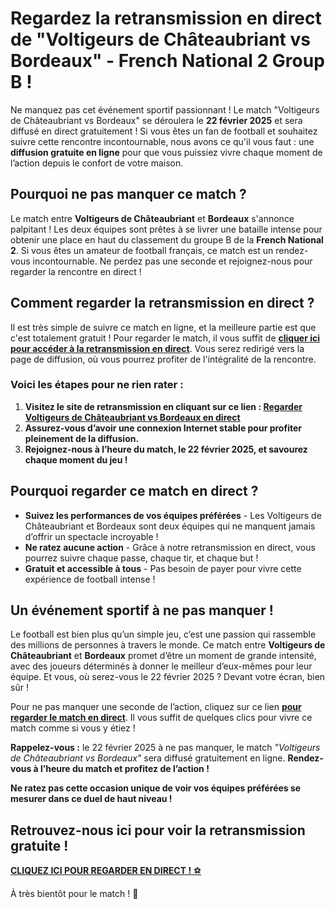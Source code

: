 # Regardez la retransmission en direct de "Voltigeurs de Châteaubriant vs Bordeaux" - French National 2 Group B !

Ne manquez pas cet événement sportif passionnant ! Le match "Voltigeurs de Châteaubriant vs Bordeaux" se déroulera le **22 février 2025** et sera diffusé en direct gratuitement ! Si vous êtes un fan de football et souhaitez suivre cette rencontre incontournable, nous avons ce qu'il vous faut : une **diffusion gratuite en ligne** pour que vous puissiez vivre chaque moment de l’action depuis le confort de votre maison.

## Pourquoi ne pas manquer ce match ?

Le match entre **Voltigeurs de Châteaubriant** et **Bordeaux** s'annonce palpitant ! Les deux équipes sont prêtes à se livrer une bataille intense pour obtenir une place en haut du classement du groupe B de la **French National 2**. Si vous êtes un amateur de football français, ce match est un rendez-vous incontournable. Ne perdez pas une seconde et rejoignez-nous pour regarder la rencontre en direct !

## Comment regarder la retransmission en direct ?

Il est très simple de suivre ce match en ligne, et la meilleure partie est que c'est totalement gratuit ! Pour regarder le match, il vous suffit de [**cliquer ici pour accéder à la retransmission en direct**](https://tinyurl.com/livestreamfreeo?st=Voltigeurs+de+Ch%C3%A2teaubriant+vs+Bordeaux&si=gh). Vous serez redirigé vers la page de diffusion, où vous pourrez profiter de l'intégralité de la rencontre.

### Voici les étapes pour ne rien rater :

1. **Visitez le site de retransmission en cliquant sur ce lien : [Regarder Voltigeurs de Châteaubriant vs Bordeaux en direct](https://tinyurl.com/livestreamfreeo?st=Voltigeurs+de+Ch%C3%A2teaubriant+vs+Bordeaux&si=gh)**
2. **Assurez-vous d’avoir une connexion Internet stable pour profiter pleinement de la diffusion.**
3. **Rejoignez-nous à l’heure du match, le 22 février 2025, et savourez chaque moment du jeu !**

## Pourquoi regarder ce match en direct ?

- **Suivez les performances de vos équipes préférées** - Les Voltigeurs de Châteaubriant et Bordeaux sont deux équipes qui ne manquent jamais d’offrir un spectacle incroyable !
- **Ne ratez aucune action** - Grâce à notre retransmission en direct, vous pourrez suivre chaque passe, chaque tir, et chaque but !
- **Gratuit et accessible à tous** - Pas besoin de payer pour vivre cette expérience de football intense !

## Un événement sportif à ne pas manquer !

Le football est bien plus qu’un simple jeu, c’est une passion qui rassemble des millions de personnes à travers le monde. Ce match entre **Voltigeurs de Châteaubriant** et **Bordeaux** promet d’être un moment de grande intensité, avec des joueurs déterminés à donner le meilleur d’eux-mêmes pour leur équipe. Et vous, où serez-vous le 22 février 2025 ? Devant votre écran, bien sûr !

Pour ne pas manquer une seconde de l’action, cliquez sur ce lien [**pour regarder le match en direct**](https://tinyurl.com/livestreamfreeo?st=Voltigeurs+de+Ch%C3%A2teaubriant+vs+Bordeaux&si=gh). Il vous suffit de quelques clics pour vivre ce match comme si vous y étiez !

**Rappelez-vous :** le 22 février 2025 à ne pas manquer, le match _"Voltigeurs de Châteaubriant vs Bordeaux"_ sera diffusé gratuitement en ligne. **Rendez-vous à l’heure du match et profitez de l’action !**

**Ne ratez pas cette occasion unique de voir vos équipes préférées se mesurer dans ce duel de haut niveau !**

## Retrouvez-nous ici pour voir la retransmission gratuite !

[**CLIQUEZ ICI POUR REGARDER EN DIRECT !** ⚽️](https://tinyurl.com/livestreamfreeo?st=Voltigeurs+de+Ch%C3%A2teaubriant+vs+Bordeaux&si=gh)

À très bientôt pour le match ! 🎉
